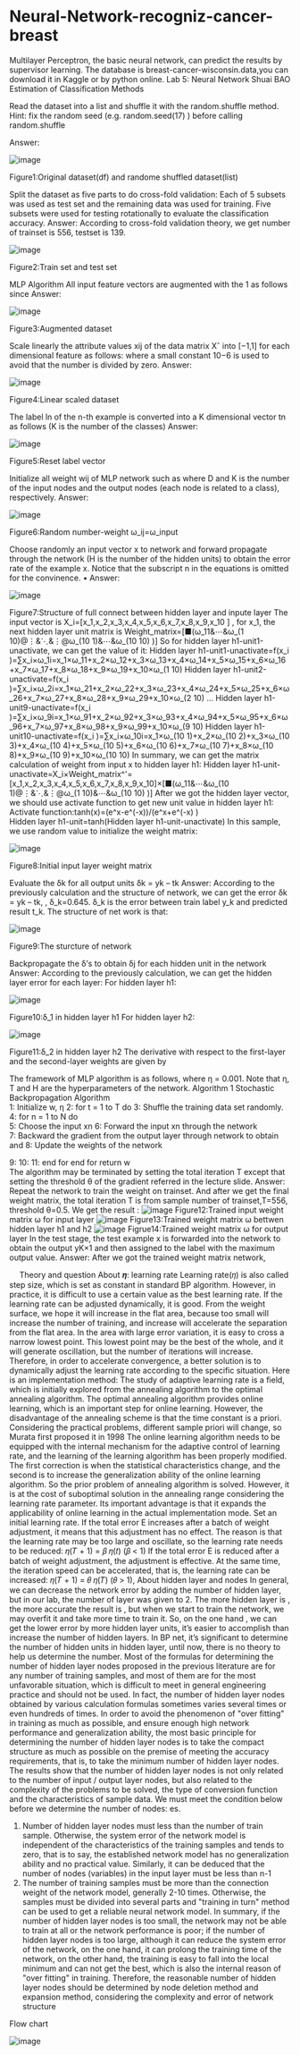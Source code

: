 # Neural-Network-recogniz-cancer-breast
Multilayer Perceptron, the basic neural network, can predict the results by supervisor learning. The database is breast-cancer-wisconsin.data,you can download it in Kaggle or by python online.
Lab 5: Neural Network
Shuai BAO
Estimation of Classification Methods

Read the dataset into a list and shuffle it with the random.shuffle method. Hint: fix the random seed (e.g. random.seed(17) ) before calling random.shuffle

Answer:

![image](https://github.com/STPChenFang/Neural-Network-recogniz-cancer-breast/blob/main/IMG-breast%20cancer%20prediction/image005.png)

Figure1:Original dataset(df) and randome shuffled dataset(list)

Split the dataset as five parts to do cross-fold validation: Each of 5 subsets was used as test set and the remaining data was used for training. Five subsets were used for testing rotationally to evaluate the classification accuracy. 
Answer:
According to cross-fold validation theory, we get number of trainset is 556, testset is 139.

![image](https://github.com/STPChenFang/Neural-Network-recogniz-cancer-breast/blob/main/IMG-breast%20cancer%20prediction/image009.png)

Figure2:Train set and test set

MLP Algorithm
All input feature vectors are augmented with the 1 as follows  since 
Answer:

![image](https://github.com/STPChenFang/Neural-Network-recogniz-cancer-breast/blob/main/IMG-breast%20cancer%20prediction/image017.png)

Figure3:Augmented dataset

Scale linearly the attribute values xij of the data matrix Xˆ into [−1,1] for each dimensional feature as follows:
where a small constant 10−6 is used to avoid that the number is divided by zero.
Answer:

![image](https://github.com/STPChenFang/Neural-Network-recogniz-cancer-breast/blob/main/IMG-breast%20cancer%20prediction/image023.png)

Figure4:Linear scaled dataset

The label ln of the n-th example is converted into a K dimensional vector tn as follows (K is the number of the classes)
Answer:

![image](https://github.com/STPChenFang/Neural-Network-recogniz-cancer-breast/blob/main/IMG-breast%20cancer%20prediction/image029.png)

Figure5:Reset label vector

Initialize all weight wij of MLP network such as  where
D and K is the number of the input nodes and the output nodes (each node is related to a class), respectively.
Answer:

![image](https://github.com/STPChenFang/Neural-Network-recogniz-cancer-breast/blob/main/IMG-breast%20cancer%20prediction/image169.png)

Figure6:Random number-weight ω_ij=ω_input 


Choose randomly an input vector x to network and forward propagate through the network (H is the number of the hidden units) to obtain the error rate  of the example x. Notice that the subscript n in the equations is omitted for the convinence. •
Answer:

![image](https://github.com/STPChenFang/Neural-Network-recogniz-cancer-breast/blob/main/IMG-breast%20cancer%20prediction/image012.png)

Figure7:Structure of full connect between hidden layer and inpute layer
	The input vector is X_i=[x_1,x_2,x_3,x_4,x_5,x_6,x_7,x_8,x_9,x_10 ]  , for x_1, the next hidden layer unit matrix is 
Weight_matrix=[■(ω_11&⋯&ω_(1 10)@⋮&⋱&⋮@ω_(10 1)&⋯&ω_(10 10) )]
	So for hidden layer h1-unit1-unactivate, we can get the value of it: 
Hidden layer h1-unit1-unactivate=f(x_i )=∑x_i×ω_1i=x_1×ω_11+x_2×ω_12+x_3×ω_13+x_4×ω_14+x_5×ω_15+x_6×ω_16+x_7×ω_17+x_8×ω_18+x_9×ω_19+x_10×ω_(1 10)
Hidden layer h1-unit2-unactivate=f(x_i )=∑x_i×ω_2i=x_1×ω_21+x_2×ω_22+x_3×ω_23+x_4×ω_24+x_5×ω_25+x_6×ω_26+x_7×ω_27+x_8×ω_28+x_9×ω_29+x_10×ω_(2 10)
…
Hidden layer h1-unit9-unactivate=f(x_i )=∑x_i×ω_9i=x_1×ω_91+x_2×ω_92+x_3×ω_93+x_4×ω_94+x_5×ω_95+x_6×ω_96+x_7×ω_97+x_8×ω_98+x_9×ω_99+x_10×ω_(9 10)
Hidden layer h1-unit10-unactivate=f(x_i )=∑x_i×ω_10i=x_1×ω_(10 1)+x_2×ω_(10 2)+x_3×ω_(10 3)+x_4×ω_(10 4)+x_5×ω_(10 5)+x_6×ω_(10 6)+x_7×ω_(10 7)+x_8×ω_(10 8)+x_9×ω_(10 9)+x_10×ω_(10 10)
In summary, we can get the matrix calculation of weight from input x to hidden layer h1:
Hidden layer h1-unit-unactivate=X_i×Weight_matrix^'=[x_1,x_2,x_3,x_4,x_5,x_6,x_7,x_8,x_9,x_10]×[■(ω_11&⋯&ω_(10 1)@⋮&⋱&⋮@ω_(1 10)&⋯&ω_(10 10) )]
After we got the hidden layer vector, we should use activate function to get new unit value in hidden layer h1:
Activate function:tanh⁡(x)=(e^x-e^(-x))/(e^x+e^(-x) )  
Hidden layer h1-unit=tanh⁡(Hidden layer h1-unit-unactivate)
	In this sample, we use random value to initialize the weight matrix:
	
![image](https://github.com/STPChenFang/Neural-Network-recogniz-cancer-breast/blob/main/IMG-breast%20cancer%20prediction/image169.png)

Figure8:Initial input layer weight matrix

Evaluate the δk for all output units δk = yk – tk
Answer:
According to the previously calculation and the structure of network, we can get the error δk = yk – tk, , δ_k=0.645.
δ_k is the error between train label y_k and predicted result t_k.
The structure of net work is that:

![image](https://github.com/STPChenFang/Neural-Network-recogniz-cancer-breast/blob/main/IMG-breast%20cancer%20prediction/image134.png)

Figure9:The sturcture of network

Backpropagate the δ’s to obtain δj for each hidden unit in the network
Answer:
According to the previously calculation, we can get the hidden layer error for each layer:
For hidden layer h1:

![image](https://github.com/STPChenFang/Neural-Network-recogniz-cancer-breast/blob/main/IMG-breast%20cancer%20prediction/image147.png)

Figure10:δ_1  in hidden layer h1
For hidden layer h2:

![image](https://github.com/STPChenFang/Neural-Network-recogniz-cancer-breast/blob/main/IMG-breast%20cancer%20prediction/image151.png)

Figure11:δ_2  in hidden layer h2
The derivative with respect to the first-layer and the second-layer weights are given by
 
The framework of MLP algorithm is as follows, where η = 0.001. Note that η, T and H are the hyperparameters of the network.
Algorithm 1 Stochastic Backpropagation Algorithm	
1: Initialize w, η
2: for t = 1 to T do
3:	Shuffle the training data set randomly.	
4:	for n = 1 to N do	
5:	Choose the input xn	
6:	Forward the input xn through the network	
7:	Backward the gradient from the output layer through network to obtain  	and 
8:	Update the weights of the network
 	
9:
10:
11:	end for
end for return w	
The algorithm may be terminated by setting the total iteration T except that setting the threshold θ of the gradient referred in the lecture slide.
Answer:
Repeat the network to train the weight on trainset. And after we get the final weight matrix, the total iteration T is from sample number of trainset,T=556, threshold θ=0.5.
We get the result :
![image](https://github.com/STPChenFang/Neural-Network-recogniz-cancer-breast/blob/main/IMG-breast%20cancer%20prediction/image169.png)
Figure12:Trained input weight matrix ω for input layer
![image](https://github.com/STPChenFang/Neural-Network-recogniz-cancer-breast/blob/main/IMG-breast%20cancer%20prediction/image173.png)
Figure13:Trained weight matrix ω bettwen hidden layer h1 and h2
![image](https://github.com/STPChenFang/Neural-Network-recogniz-cancer-breast/blob/main/IMG-breast%20cancer%20prediction/image151.png)
Figrue14:Trained weight matrix ω for output layer
In the test stage, the test example x is forwarded into the network to obtain the output yK×1 and then assigned to the label with the maximum output value. 
Answer:
After we got the trained weight matrix network, 



 
Theory and question
About 𝜼: learning rate
Learning rate(𝜂) is also called step size, which is set as constant in standard BP algorithm.
However, in practice, it is difficult to use a certain value as the best learning rate. If the learning rate
can be adjusted dynamically, it is good. From the weight surface, we hope it will increase in the flat
area, because too small will increase the number of training, and increase will accelerate the
separation from the flat area. In the area with large error variation, it is easy to cross a narrow lowest
point. This lowest point may be the best of the whole, and it will generate oscillation, but the number
of iterations will increase. Therefore, in order to accelerate convergence, a better solution is to
dynamically adjust the learning rate according to the specific situation. Here is an implementation
method:
The study of adaptive learning rate is a field, which is initially explored from the annealing
algorithm to the optimal annealing algorithm. The optimal annealing algorithm provides online
learning, which is an important step for online learning. However, the disadvantage of the annealing
scheme is that the time constant is a priori. Considering the practical problems, different sample priori
will change, so Murata first proposed it in 1998 The online learning algorithm needs to be equipped
with the internal mechanism for the adaptive control of learning rate, and the learning of the learning
algorithm has been properly modified. The first correction is when the statistical characteristics
change, and the second is to increase the generalization ability of the online learning algorithm. So
the prior problem of annealing algorithm is solved. However, it is at the cost of suboptimal solution in
the annealing range considering the learning rate parameter. Its important advantage is that it
expands the applicability of online learning in the actual implementation mode.
Set an initial learning rate. If the total error E increases after a batch of weight adjustment, it
means that this adjustment has no effect. The reason is that the learning rate may be too large and
oscillate, so the learning rate needs to be reduced: 𝜂(𝑇 + 1) = 𝛽 𝜂(𝑡) (𝛽 < 1) If the total error E
is reduced after a batch of weight adjustment, the adjustment is effective. At the same time, the
iteration speed can be accelerated, that is, the learning rate can be increased: 𝜂(𝑇 + 1) =
𝜃 𝜂(𝑇) (𝜃 > 1),
About hidden layer and nodes
In general, we can decrease the network error by adding the number of hidden layer, but in
our lab, the number of layer was given to 2. The more hidden layer is , the more accurate the result
is , but when we start to train the network, we may overfit it and take more time to train it.
So, on the one hand , we can get the lower error by more hidden layer units, it’s easier to
accomplish than increase the number of hidden layers.
In BP net, it’s significant to determine the number of hidden units in hidden layer, until now,
there is no theory to help us determine the number.
Most of the formulas for determining the number of hidden layer nodes proposed in the
previous literature are for any number of training samples, and most of them are for the most
unfavorable situation, which is difficult to meet in general engineering practice and should not be
used. In fact, the number of hidden layer nodes obtained by various calculation formulas
sometimes varies several times or even hundreds of times.
In order to avoid the phenomenon of "over fitting" in training as much as possible, and ensure
enough high network performance and generalization ability, the most basic principle for
determining the number of hidden layer nodes is to take the compact structure as much as possible
on the premise of meeting the accuracy requirements, that is, to take the minimum number of
hidden layer nodes.
The results show that the number of hidden layer nodes is not only related to the number of
input / output layer nodes, but also related to the complexity of the problems to be solved, the type
of conversion function and the characteristics of sample data.
We must meet the condition below before we determine the number of nodes: es.
1. Number of hidden layer nodes must less than the number of train sample. Otherwise, the
system error of the network model is independent of the characteristics of the training samples
and tends to zero, that is to say, the established network model has no generalization ability
and no practical value. Similarly, it can be deduced that the number of nodes (variables) in the
input layer must be less than n-1
2. The number of training samples must be more than the connection weight of the network
model, generally 2-10 times. Otherwise, the samples must be divided into several parts and
"training in turn" method can be used to get a reliable neural network model.
In summary, if the number of hidden layer nodes is too small, the network may not be able to train
at all or the network performance is poor; if the number of hidden layer nodes is too large,
although it can reduce the system error of the network, on the one hand, it can prolong the training
time of the network, on the other hand, the training is easy to fall into the local minimum and can
not get the best, which is also the internal reason of "over fitting" in training. Therefore, the
reasonable number of hidden layer nodes should be determined by node deletion method and
expansion method, considering the complexity and error of network structure

Flow chart

![image](https://github.com/STPChenFang/Neural-Network-recogniz-cancer-breast/blob/main/IMG-breast%20cancer%20prediction/image174.png)

